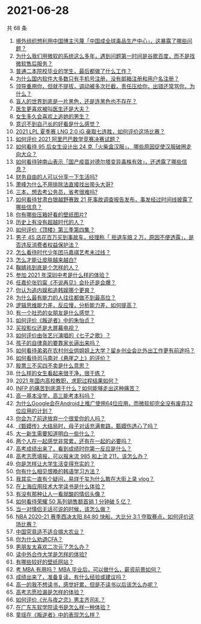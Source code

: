 # 2021-06-28

共 68 条

<!-- BEGIN -->
<!-- 最后更新时间 Mon Jun 28 2021 03:01:08 GMT+0800 (China Standard Time) -->

1. [境外组织想利用中国博主污蔑「中国成全球毒品生产中心」，这暴露了哪些问题？](https://www.zhihu.com/question/467242610)
2. [为什么我们用微软的系统这么多年，遇到问题第一时间是谷歌百度，而不是找微软售后服务？](https://www.zhihu.com/question/463391853)
3. [普通二本院校毕业的学生，最后都做了什么工作？](https://www.zhihu.com/question/267563742)
4. [为什么国内软件大多数只有手机号注册，没有邮箱注册和用户名注册？](https://www.zhihu.com/question/331360215)
5. [领导重用你，但就不提拔，调动被多次拦截，责任压给你，出错还常骂你，为什么？](https://www.zhihu.com/question/371428511)
6. [盲人的世界到底是一片黑色，还是连黑色也不存在？](https://www.zhihu.com/question/48476818)
7. [医生更喜欢被叫医生还是大夫？](https://www.zhihu.com/question/392695588)
8. [女生多久会喜欢上追她的男生？](https://www.zhihu.com/question/318419047)
9. [意识不到自己长的好看是什么感觉？](https://www.zhihu.com/question/461571422)
10. [2021 LPL 夏季赛 LNG 2:0 iG
    豪取七连胜，如何评价这场比赛？](https://www.zhihu.com/question/468185851)
11. [如何评价 2021 阿里巴巴数学竞赛决赛试题？](https://www.zhihu.com/question/467903915)
12. [如何看待 95 后女生设计出 24 克「火柴盒汉服」，
    哪些原因促使汉服破圈走向大众？](https://www.zhihu.com/question/467576874)
13. [如何看待钟南山表示「国产疫苗对德尔塔变异毒株有效」，还透露了哪些信息？](https://www.zhihu.com/question/467727614)
14. [财务自由的人可以分享一下生活吗?](https://www.zhihu.com/question/452616303)
15. [萧峰为什么不用排除法直接找出带头大哥?](https://www.zhihu.com/question/465793725)
16. [三本，想去考公务员，省考很难吗?](https://www.zhihu.com/question/332487091)
17. [如何看待甘肃白银越野赛致 21
    死事故调查报告发布，事发经过时间线披露了哪些信息？](https://www.zhihu.com/question/467819232)
18. [你有哪些压箱好看的壁纸图片?](https://www.zhihu.com/question/452324718)
19. [历史上有没有超越时代的人？](https://www.zhihu.com/question/25538697)
20. [如何评价《顶楼》第三季第四集？](https://www.zhihu.com/question/467430940)
21. [男子 4S 店花百万买到事故车，经理称「 拒退车赔 2
    万，原因不便透露」，是否违反消费者权益保护法？](https://www.zhihu.com/question/467888396)
22. [怎么看待时代少年团马嘉祺艺考未过线？](https://www.zhihu.com/question/467985728)
23. [怎么才能让皮肤越来越白?](https://www.zhihu.com/question/458127901)
24. [鞠婧祎到底是个怎样的人？](https://www.zhihu.com/question/451531217)
25. [参加 2021 年深圳中考是什么样的体验？](https://www.zhihu.com/question/413732438)
26. [任嘉伦张钧甯《不说再见》会扑还是会爆？](https://www.zhihu.com/question/465852395)
27. [你认为追内娱和追韩娱哪个更爽？](https://www.zhihu.com/question/467521263)
28. [为什么最有能力的人往往都做不到最高位？](https://www.zhihu.com/question/268848307)
29. [逻辑思维能力差，反应慢，分析能力差，如何提高？](https://www.zhihu.com/question/20119939)
30. [有一个社恐的女朋友是什么感觉？](https://www.zhihu.com/question/323962570)
31. [如何评价《叛逆者》中的朱怡贞？](https://www.zhihu.com/question/464194950)
32. [买投影仪还是大屏幕电视？](https://www.zhihu.com/question/22925179)
33. [如何评价由张艺兴演唱的《七子之歌》？](https://www.zhihu.com/question/468080201)
34. [孩子的自律真的要靠家长逼出来吗？](https://www.zhihu.com/question/436192830)
35. [如何看待弟弟在农村创业供姐姐上大学？留乡创业会比外出工作更有前途吗？](https://www.zhihu.com/question/467948955)
36. [如何看待司马南对《悬崖之上》的评价？](https://www.zhihu.com/question/462226337)
37. [股票三不买四不卖是什么意思？](https://www.zhihu.com/question/453247969)
38. [什么样的女生看起来很干净，很干练？](https://www.zhihu.com/question/23796174)
39. [2021 年国内高校教职，求职过程结果如何？](https://www.zhihu.com/question/422467775)
40. [INFP 的痛苦到底源于什么？如何能够走出这种痛苦？](https://www.zhihu.com/question/464694241)
41. [高一基本没学，高三能考本科吗？](https://www.zhihu.com/question/465880433)
42. [为什么Google会在Android上推广使用64位应用，而微软却完全没有废弃32位应用的计划？](https://www.zhihu.com/question/461368950)
43. [你会为了前途放弃一个很爱你的人吗？](https://www.zhihu.com/question/465840049)
44. [《甄嬛传》大结局时，母子对话充满套路，甄嬛伤透心了吗？](https://www.zhihu.com/question/404317643)
45. [大一新生需要知道明白一些什么？](https://www.zhihu.com/question/464836526)
46. [两个人在一起感觉非常累，还有在一起的必要吗？](https://www.zhihu.com/question/462421326)
47. [高考成绩出来了，看到成绩时你第一反应是什么？](https://www.zhihu.com/question/282112238)
48. [高考志愿填报，可以报末流 985 和上流 211，该怎么办？](https://www.zhihu.com/question/466861114)
49. [你是怎样让大学生活变得充实的？](https://www.zhihu.com/question/458754159)
50. [你有什么相见恨晚的韩语学习方法？](https://www.zhihu.com/question/32217419)
51. [我其实一直有个疑问，易烊千玺为什么敢在大街上录 vlog？](https://www.zhihu.com/question/464875636)
52. [在上海应用技术大学读书是什么体验？](https://www.zhihu.com/question/62082173)
53. [有没有那种让人一看就酸的情侣头像？](https://www.zhihu.com/question/432753689)
54. [如何看待荣耀 50 系列销售额首销 1 分钟破 5 亿？](https://www.zhihu.com/question/467418330)
55. [当一对情侣无话可说的时候，该怎么做？](https://www.zhihu.com/question/280272233)
56. [NBA 2020-21 赛季西决太阳 84:80 快船，大比分 3:1
    夺取赛点，如何评价这场比赛？](https://www.zhihu.com/question/468067856)
57. [中国究竟适不适合搞大农业？](https://www.zhihu.com/question/323105287)
58. [你为什么劝退CFA？](https://www.zhihu.com/question/452285810)
59. [男朋友太喜欢二次元了怎么办？](https://www.zhihu.com/question/402086093)
60. [读中外合作大学是怎样的体验?](https://www.zhihu.com/question/370794883)
61. [有哪些较好的壁纸网站？](https://www.zhihu.com/question/32762402)
62. [考 MBA 有用吗？ MBA 毕业后，可以做什么，薪资前景如何？](https://www.zhihu.com/question/424963203)
63. [成绩出来了，准备复读，有什么经验或建议吗？](https://www.zhihu.com/question/466920064)
64. [高一的我不想读书，感觉好累，但是不读书以后该怎么办呢？](https://www.zhihu.com/question/462952243)
65. [高考志愿捡漏是怎样的体验？](https://www.zhihu.com/question/59549503)
66. [如何评价《光与夜之恋》男主齐司礼？](https://www.zhihu.com/question/466812216)
67. [在广东东软学院读书是怎么样一种体验？](https://www.zhihu.com/question/36540493)
68. [童瑶在《叛逆者》中的表现怎么样？](https://www.zhihu.com/question/463850620)

<!-- END -->
